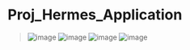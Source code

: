 Proj_Hermes_Application
=============
>![image](https://user-images.githubusercontent.com/33280934/114128919-711ee300-9938-11eb-8b3f-951ed13bb559.png)
>![image](https://user-images.githubusercontent.com/33280934/114128931-754b0080-9938-11eb-8528-6a2c1358b99e.png)
>![image](https://user-images.githubusercontent.com/33280934/114128935-78de8780-9938-11eb-8b47-a8c786ec8686.png)
>![image](https://user-images.githubusercontent.com/33280934/114128942-7bd97800-9938-11eb-9cd7-8b58aa516048.png)
